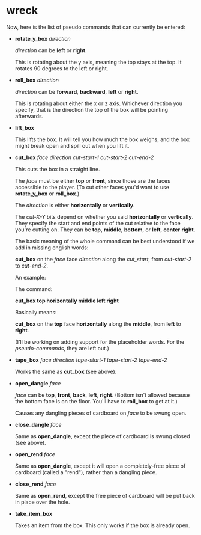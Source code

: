 # wreck


Now, here is the list of pseudo commands that can currently be entered:

- **rotate_y_box** *direction*
  
  *direction* can be **left** or **right**.
  
  This is rotating about the y axis, meaning the top stays at the top. It rotates 90 degrees to the left or right.
  
- **roll_box** *direction*

  *direction* can be **forward**, **backward**, **left** or **right**.
  
  This is rotating about either the x or z axis. Whichever direction you specify, that is the direction the top of the box will be pointing afterwards.
  
- **lift_box**
  
  This lifts the box. It will tell you how much the box weighs, and the box might break open and spill out when you lift it.
  
- **cut_box** *face* *direction* *cut-start-1* *cut-start-2* *cut-end-2*

  This cuts the box in a straight line.
  
  The *face* must be either **top** or **front**, since those are the faces accessible to the player. (To cut other faces you'd want to use **rotate_y_box** or **roll_box**.)
  
  The *direction* is either **horizontally** or **vertically**.
  
  The *cut-X-Y* bits depend on whether you said **horizontally** or **vertically**. They specify the start and end points of the cut relative to the face you're cutting on.
  They can be **top**, **middle**, **bottom**, or **left**, **center** **right**.
  
  The basic meaning of the whole command can be best understood if we add in missing english words:
  
  **cut_box** on the *face* face *direction* along the *cut_start*, from *cut-start-2* to *cut-end-2*.
  
  An example:
  
  The command:
  
  **cut_box top horizontally middle left right**
  
  Basically means:
  
  **cut_box** on the **top** face **horizontally** along the **middle**, from **left** to **right**.
  
  (I'll be working on adding support for the placeholder words. For the *pseudo-commands*, they are left out.)
  
- **tape_box** *face* *direction* *tape-start-1* *tape-start-2* *tape-end-2*
  
  Works the same as **cut_box** (see above).
  
- **open_dangle** *face*
  
  *face* can be **top**, **front**, **back**, **left**, **right**. (Bottom isn't allowed because the bottom face is on the floor. You'll have to **roll_box** to get at it.)
  
  Causes any dangling pieces of cardboard on *face* to be swung open.
  
- **close_dangle** *face*
  
  Same as **open_dangle**, except the piece of cardboard is swung closed (see above).

- **open_rend** *face*

  Same as **open_dangle**, except it will open a completely-free piece of cardboard (called a "rend"), rather than a dangling piece.

- **close_rend** *face*

  Same as **open_rend**, except the free piece of cardboard will be put back in place over the hole.

- **take_item_box**
  
  Takes an item from the box. This only works if the box is already open.
